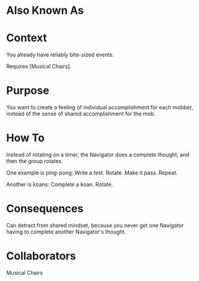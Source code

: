---
---
# Also Known As

# Context

You already have reliably bite-sized events.

Requires [Musical Chairs].

# Purpose

You want to create a feeling of individual accomplishment for each mobber, instead of the sense of shared accomplishment for the mob.

# How To

Instead of rotating on a timer, the Navigator does a complete thought, and then the group rotates.

One example is ping-pong: Write a test. Rotate. Make it pass. Repeat.

Another is koans: Complete a koan. Rotate.

# Consequences

Can detract from shared mindset, because you never get one Navigator having to complete another Navigator's thought.

# Collaborators

Musical Chairs
